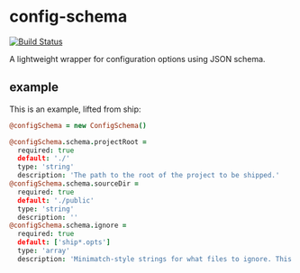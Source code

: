 # config-schema
[![Build Status](http://img.shields.io/travis/slang800/config-schema.svg?style=flat)](https://travis-ci.org/slang800/config-schema)

A lightweight wrapper for configuration options using JSON schema.

## example
This is an example, lifted from ship:

```coffee
@configSchema = new ConfigSchema()

@configSchema.schema.projectRoot =
  required: true
  default: './'
  type: 'string'
  description: 'The path to the root of the project to be shipped.'
@configSchema.schema.sourceDir =
  required: true
  default: './public'
  type: 'string'
  description: ''
@configSchema.schema.ignore =
  required: true
  default: ['ship*.opts']
  type: 'array'
  description: 'Minimatch-style strings for what files to ignore. This can be repeated to add multiple ignored patterns.'
```
